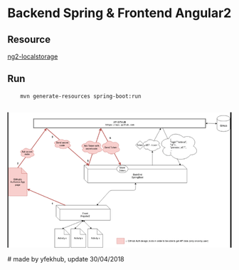 # Backend Spring & Frontend Angular2

## Resource
[ng2-localstorage](https://www.npmjs.com/package/ng2-localstorage)

## Run
```
    mvn generate-resources spring-boot:run
```
##
<p align="center">
  <img src="src/main/resources/AppGitHub.png" width="1200"/>
</p>
# made by yfekhub, update 30/04/2018
